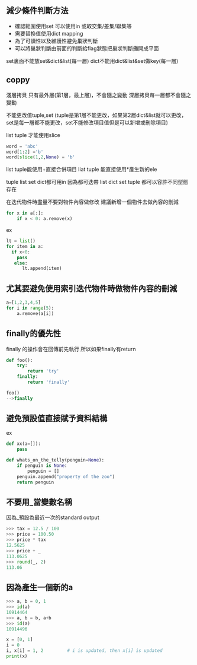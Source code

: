 ## 減少條件判斷方法
- 確認範圍使用set 可以使用in 或取交集/差集/聯集等
- 需要替換值使用dict mapping
- 為了可讀性以及維護性避免巢狀判斷
- 可以將巢狀判斷由前面的判斷給flag狀態把巢狀判斷攤開成平面

set裏面不能放set&dict&list(每一層)
dict不能用dict&list&set做key(每一層)

## coppy
淺層拷貝 只有最外層(第1層，最上層)，不會隨之變動
深層拷貝每一層都不會隨之變動

不能更改值tuple,set
(tuple是第1層不能更改，如果第2層dict&list就可以更改，set是每一層都不能更改，set不能修改項目值但是可以新增或刪除項目)

list tuple 才能使用slice
```python
word = 'abc'  
word[1:2] ='b'  
word[slice(1,2,None) = 'b'
```
list tuple能使用+直接合併項目
liat tuple 能直接使用*產生新的ele

tuple list set dict都可用in  因為都可迭帶
list dict set tuple 都可以容許不同型態存在



在迭代物件時盡量不要對物件內容做修改
建議新增一個物件去做內容的刪減
```python
for x in a[:]:
    if x < 0: a.remove(x)
```
ex
```python
lt = list()
for item in a:
  if x<0:
    pass
   else:
      lt.append(item)
```
## 尤其要避免使用索引迭代物件時做物件內容的刪減
```python
a=[1,2,3,4,5]
for i in range(5):
    a.remove(a[i])
```    
## finally的優先性
finally 的操作會在回傳前先執行
所以如果finally有return
```python
def foo():
    try:
        return 'try'
    finally:
        return 'finally'
```
```python
foo()
-->finally
```
## 避免預設值直接賦予資料結構
ex
```python
def xx(a=[]):
    pass
```

```python
def whats_on_the_telly(penguin=None):
    if penguin is None:
        penguin = []
    penguin.append("property of the zoo")
    return penguin
```

## 不要用_當變數名稱
因為_預設為最近一次的standard output
```python
>>> tax = 12.5 / 100
>>> price = 100.50
>>> price * tax
12.5625
>>> price + _
113.0625
>>> round(_, 2)
113.06
```
## 因為產生一個新的a
```python
>>> a, b = 0, 1
>>> id(a)
10914464
>>> a, b = b, a+b
>>> id(a)
10914496
```
```python
x = [0, 1]
i = 0
i, x[i] = 1, 2         # i is updated, then x[i] is updated
print(x)
```
